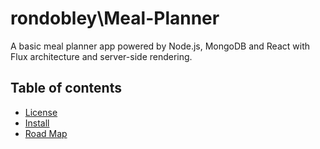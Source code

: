 # rondobley\Meal-Planner

A basic meal planner app powered by Node.js, MongoDB and React with Flux architecture and server-side rendering.


## Table of contents

- [License](LICENSE.md)
- [Install](INSTALL.md)
- [Road Map](RoadMap.md)